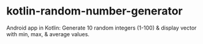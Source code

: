 # kotlin-random-number-generator
Android app in Kotlin: Generate 10 random integers (1-100) &amp; display vector with min, max, &amp; average values.
